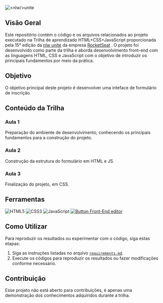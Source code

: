 <picture>
 <source media="(prefers-color-scheme: dark)" srcset="https://github.com/Thamine-sumaya/-nlw-unite/blob/main/srce/1.png?raw=true">
 <source media="(prefers-color-scheme: light)" srcset="https://github.com/Thamine-sumaya/-nlw-unite/assets/160533319/dee528d3-ed72-4046-b5b9-468736661401">
 <img alt="<nlw/>unite" src="prefers-color-scheme">
</picture>

## Visão Geral

Este repositório contém o código e os arquivos relacionados ao projeto executado na Trilha de aprendizado HTML+CSS+JavaScript proporcionada pela 15° edição da [nlw unite](https://www.rocketseat.com.br/eventos/nlw) da empresa [RocketSeat](https://www.rocketseat.com.br/?utm_source=google&utm_medium=cpc&utm_campaign=lead&utm_term=perpetuo&utm_content=institucional-lead-home-texto-lead-brandkws-none-none-institucional-none-none-br-google&utm_term=rocketseat&utm_campaign=PROGRAMAS-ALL-BRANDKWS-SEM&utm_source=adwords&utm_medium=cpc&hsa_acc=8545075154&hsa_cam=16048648686&hsa_grp=135825188594&hsa_ad=579096962131&hsa_src=g&hsa_tgt=kwd-679159515078&hsa_kw=rocketseat&hsa_mt=b&hsa_net=adwords&hsa_ver=3&gad_source=1&gclid=Cj0KCQjw2a6wBhCVARIsABPeH1skFf78waMloambIhrFdY6io5zECSlXqYtyk92sxQ2OyQDxBbeTp_saAoOcEALw_wcB) . O projeto foi desenvolvido como parte da trilha e aborda desenvolvimento front-end com as linguagens HTML, CSS e JavaScript com o objetivo de introduzir os principais fundamentos por meio da prática.

## Objetivo

O objetivo principal deste projeto é desenvolver uma inteface de formulário de inscrição.

## Conteúdo da Trilha 

### Aula 1
Preparação do ambiente de desenvolvimento, conhecendo os principais fundamentos para a construção do projeto.

### Aula 2
Construção da estrutura do formulário em HTML e JS.

### Aula 3
Finalização do projeto, em CSS.

## Ferramentas 
![HTML5](https://img.shields.io/badge/html5-%23E34F26.svg?style=for-the-badge&logo=html5&logoColor=white)
![CSS3](https://img.shields.io/badge/css3-%231572B6.svg?style=for-the-badge&logo=css3&logoColor=white)
![JavaScript](https://img.shields.io/badge/javascript-%23323330.svg?style=for-the-badge&logo=javascript&logoColor=%23F7DF1E)
[![Button Front-End editor](https://github.com/maykbrito/fronteditorv2/blob/main/src/assets/logo.svg)](https://www.fronteditor.dev)

## Como Utilizar

Para reproduzir os resultados ou experimentar com o código, siga estas etapas:
 
1. Siga as instruções listadas no arquivo [`requirements.md`](https://github.com/Thamine-sumaya/-nlw-unite/blob/main/requeriments.md).
3. Execute os códigos para reproduzir os resultados ou fazer modificações conforme necessário.

## Contribuição

Esse projeto não está aberto para contribuições, é apenas uma demonstração dos conhecimentos adquiridos durante a trilha.
